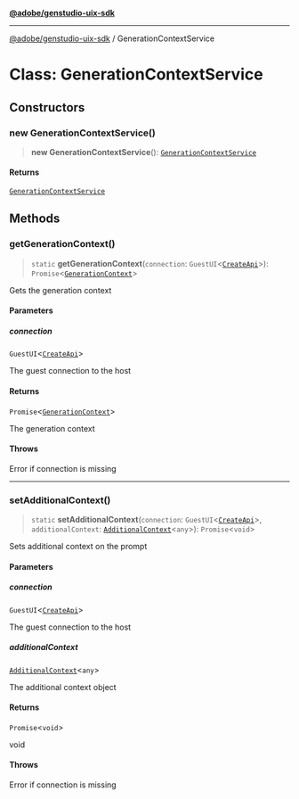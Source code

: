 [**@adobe/genstudio-uix-sdk**](../README.md)

***

[@adobe/genstudio-uix-sdk](../globals.md) / GenerationContextService

# Class: GenerationContextService

## Constructors

### new GenerationContextService()

> **new GenerationContextService**(): [`GenerationContextService`](GenerationContextService.md)

#### Returns

[`GenerationContextService`](GenerationContextService.md)

## Methods

### getGenerationContext()

> `static` **getGenerationContext**(`connection`: `GuestUI`\<[`CreateApi`](../interfaces/CreateApi.md)\>): `Promise`\<[`GenerationContext`](../type-aliases/GenerationContext.md)\>

Gets the generation context

#### Parameters

##### connection

`GuestUI`\<[`CreateApi`](../interfaces/CreateApi.md)\>

The guest connection to the host

#### Returns

`Promise`\<[`GenerationContext`](../type-aliases/GenerationContext.md)\>

The generation context

#### Throws

Error if connection is missing

***

### setAdditionalContext()

> `static` **setAdditionalContext**(`connection`: `GuestUI`\<[`CreateApi`](../interfaces/CreateApi.md)\>, `additionalContext`: [`AdditionalContext`](../type-aliases/AdditionalContext.md)\<`any`\>): `Promise`\<`void`\>

Sets additional context on the prompt

#### Parameters

##### connection

`GuestUI`\<[`CreateApi`](../interfaces/CreateApi.md)\>

The guest connection to the host

##### additionalContext

[`AdditionalContext`](../type-aliases/AdditionalContext.md)\<`any`\>

The additional context object

#### Returns

`Promise`\<`void`\>

void

#### Throws

Error if connection is missing
